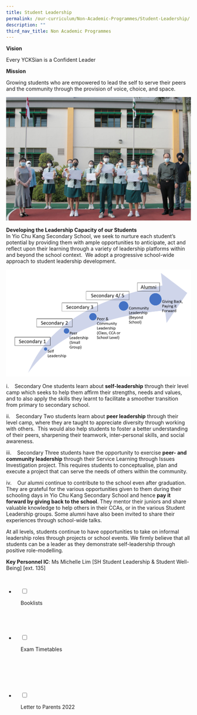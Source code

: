 ```yaml
---
title: Student Leadership
permalink: /our-curriculum/Non-Academic-Programmes/Student-Leadership/
description: ""
third_nav_title: Non Academic Programmes
---
```

**Vision** 

Every YCKSian is a Confident Leader

**Mission**

Growing students who are empowered to lead the self to serve their peers and the community through the provision of voice, choice, and space.

![](/images/Our%20Curriculum/Non%20Academic%20Programmes/Student%20Leadership/S1.jpg)

**Developing the Leadership Capacity of our Students**  
In Yio Chu Kang Secondary School, we seek to nurture each student’s potential by providing them with ample opportunities to anticipate, act and reflect upon their learning through a variety of leadership platforms within and beyond the school context.  We adopt a progressive school-wide approach to student leadership development.

![](/images/Our%20Curriculum/Non%20Academic%20Programmes/Student%20Leadership/S2.png)

i.    Secondary One students learn about **self-leadership** through their level camp which seeks to help them affirm their strengths, needs and values, and to also apply the skills they learnt to facilitate a smoother transition from primary to secondary school.  
  
ii.    Secondary Two students learn about **peer leadership** through their level camp, where they are taught to appreciate diversity through working with others.  This would also help students to foster a better understanding of their peers, sharpening their teamwork, inter-personal skills, and social awareness.   
  
iii.    Secondary Three students have the opportunity to exercise **peer- and community leadership** through their Service Learning through Issues Investigation project. This requires students to conceptualise, plan and execute a project that can serve the needs of others within the community.

iv.    Our alumni continue to contribute to the school even after graduation. They are grateful for the various opportunities given to them during their schooling days in Yio Chu Kang Secondary School and hence **pay it forward by giving back to the school**. They mentor their juniors and share valuable knowledge to help others in their CCAs, or in the various Student Leadership groups. Some alumni have also been invited to share their experiences through school-wide talks.

  

At all levels, students continue to have opportunities to take on informal leadership roles through projects or school events. We firmly believe that all students can be a leader as they demonstrate self-leadership through positive role-modelling.

**Key Personnel IC**: Ms Michelle Lim \[SH Student Leadership & Student Well-Being\] \[ext. 135\]

<ul class="jekyllcodex_accordion">

  <li>

    <input type="checkbox" id="accordion1">

    <label for="accordion1">Booklists</label>

    <div>

<p> </p>

    </div>

</li>
	<li>

    <input type="checkbox" id="accordion2">

    <label for="accordion2">Exam Timetables</label>

    <div>

      <p> </p>

    </div>

</li>
	
<li>

    <input type="checkbox" id="accordion3">

    <label for="accordion3">Letter to Parents 2022</label>

    <div>

<p> </p>

    </div>

</li>